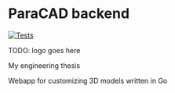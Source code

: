 # ParaCAD backend

[![Tests](https://github.com/ParaCAD/ParaCAD-backend/actions/workflows/tests.yml/badge.svg?branch=master&event=push)](https://github.com/ParaCAD/ParaCAD-backend/actions/workflows/tests.yml)

TODO: logo goes here

My engineering thesis

Webapp for customizing 3D models written in Go
